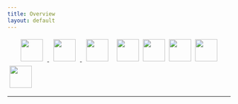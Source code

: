 ```yaml
---
title: Overview
layout: default
---
```


<div>
	<a href="{{ site.baseurl }}{% link _page/Ccs.md %}">
		<img src="/wpoc/assets/images/LowResIcon/Ccs.png" height="50" style="display: inline-block; margin-left: 30px; margin-right: 10px; margin-bottom: 5px; margin-top:5px"/>
	</a>
	<a href="{{ site.baseurl }}{% link _page/Sp.md %}">
		<img src="/wpoc/assets/images/LowResIcon/Sp.jpg" height="50" style="display: inline-block; margin-left: 10px; margin-right: 10px; margin-bottom: 5px; margin-top:5px"/>
	</a>
	<img src="/wpoc/assets/images/LowResIcon/FS.jpg" height="50" style="display: inline-block; margin-left: 10px; margin-right: 10px; margin-bottom: 5px; margin-top:5px"/>
	<img src="/wpoc/assets/images/LowResIcon/TTR.jpg" height="50" style="display: inline-block; margin-left: 5px; margin-bottom: 5px; margin-top:5px"/>
	<img src="/wpoc/assets/images/LowResIcon/7W.jpg" height="50" style="display: inline-block; margin-left: 5px; margin-bottom: 5px; margin-top:5px"/>
	<img src="/wpoc/assets/images/LowResIcon/Az.png" height="50" style="display: inline-block; margin-left: 5px; margin-bottom: 5px; margin-top:5px"/>
	<img src="/wpoc/assets/images/LowResIcon/Ws.jpg" height="50" style="display: inline-block; margin-left: 5px; margin-bottom: 5px; margin-top:5px"/>
	<img src="/wpoc/assets/images/LowResIcon/Kd.png" height="50" style="display: inline-block; margin-left: 5px; margin-bottom: 5px; margin-top:5px"/>
</div>

---


<!---
{% for post in site.tags.7W %}
{{ post.excerpt }}
{% endfor %}
<br>
-->




